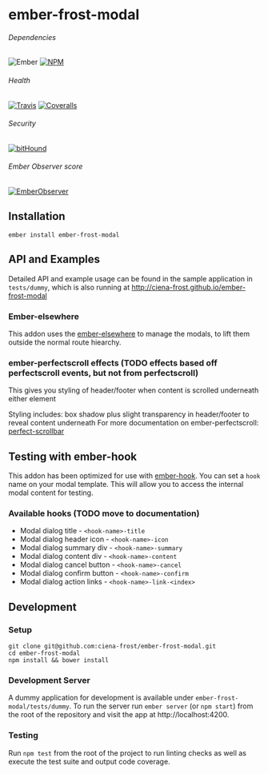 [ci-img]: https://img.shields.io/travis/ciena-frost/ember-frost-modal.svg "Travis CI Build Status"
[ci-url]: https://travis-ci.org/ciena-frost/ember-frost-modal

[cov-img]: https://img.shields.io/coveralls/ciena-frost/ember-frost-modal.svg "Coveralls Code Coverage"
[cov-url]: https://coveralls.io/github/ciena-frost/ember-frost-modal

[npm-img]: https://img.shields.io/npm/v/ember-frost-modal.svg "NPM Version"
[npm-url]: https://www.npmjs.com/package/ember-frost-modal

[ember-observer-badge]: http://emberobserver.com/badges/ember-frost-modal.svg "Ember Observer score"
[ember-observer-badge-url]: http://emberobserver.com/addons/ember-frost-modal

[ember-img]: https://img.shields.io/badge/ember-2.3+-orange.svg "Ember 2.3+"

[bithound-img]: https://www.bithound.io/github/ciena-frost/ember-frost-modal/badges/score.svg "bitHound"
[bithound-url]: https://www.bithound.io/github/ciena-frost/ember-frost-modal

# ember-frost-modal
###### Dependencies

![Ember][ember-img]
[![NPM][npm-img]][npm-url]

###### Health

[![Travis][ci-img]][ci-url]
[![Coveralls][cov-img]][cov-url]

###### Security

[![bitHound][bithound-img]][bithound-url]

###### Ember Observer score
[![EmberObserver][ember-observer-badge]][ember-observer-badge-url]

## Installation
```
ember install ember-frost-modal
```

## API and Examples
Detailed API and example usage can be found in the sample application in `tests/dummy`, which is also running at http://ciena-frost.github.io/ember-frost-modal

### Ember-elsewhere

This addon uses the [ember-elsewhere](https://github.com/ef4/ember-elsewhere) to manage the modals, to lift them outside the normal route hiearchy.

### ember-perfectscroll effects (TODO effects based off perfectscroll events, but not from perfectscroll)

This gives you styling of header/footer when content is scrolled underneath either element

Styling includes: box shadow plus slight transparency in header/footer to reveal content underneath
For more documentation on ember-perfectscroll:  [perfect-scrollbar](https://github.com/noraesae/perfect-scrollbar)

## Testing with ember-hook
This addon has been optimized for use with [ember-hook](https://github.com/Ticketfly/ember-hook). You can set a `hook` name on your modal template. This will allow you to access the internal modal content for testing.
### Available hooks (TODO move to documentation)
* Modal dialog title - `<hook-name>-title`
* Modal dialog header icon - `<hook-name>-icon`
* Modal dialog summary div - `<hook-name>-summary`
* Modal dialog content div - `<hook-name>-content`
* Modal dialog cancel button - `<hook-name>-cancel`
* Modal dialog confirm button - `<hook-name>-confirm`
* Modal dialog action links - `<hook-name>-link-<index>`

## Development
### Setup
```
git clone git@github.com:ciena-frost/ember-frost-modal.git
cd ember-frost-modal
npm install && bower install
```

### Development Server
A dummy application for development is available under `ember-frost-modal/tests/dummy`.
To run the server run `ember server` (or `npm start`) from the root of the repository and
visit the app at http://localhost:4200.


### Testing
Run `npm test` from the root of the project to run linting checks as well as execute the test suite
and output code coverage.
